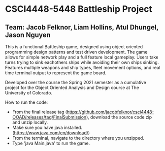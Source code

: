 # CSCI4448-5448 Battleship Project

## Team: Jacob Felknor, Liam Hollins, Atul Dhungel, Jason Nguyen

This is a functional Battleship game, designed using object oriented programming design patterns and test driven development. The game allows for simple network play and a full feature local gameplay. Users take turns trying to sink eachothers ships while avoiding their own ships sinking. Features multiple weapons and ship types, fleet movement options, and real time terminal output to represent the game board.

Developed over the course the Spring 2021 semester as a cumulative project for the Object Oriented Analysis and Design course at The University of Colorado.

How to run the code:

- From the final release tag (https://github.com/jacobfelknor/csci4448-OOAD/releases/tag/FinalSubmission), download the source code zip and unzip locally. 
- Make sure you have java installed. (https://www.java.com/en/download/)
- From the terminal, navigate to the directory where you unzipped. 
- Type 'java Main.java' to run the game. 
